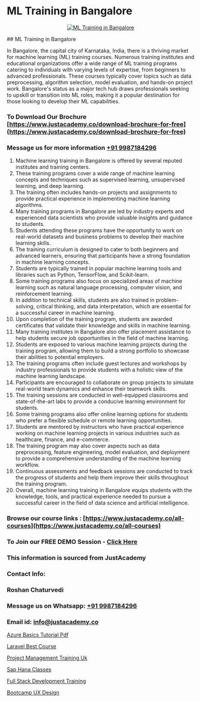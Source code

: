 # ML Training in Bangalore

<p align="center">
  <a href="https://justacademy.co/course-detail/tableau-training">
    <img src="https://justacademy.co/storage2/course_image/1709718933_course_image.webp" alt="ML Training in Bangalore">
  </a>
</p>
## ML Training in Bangalore

In Bangalore, the capital city of Karnataka, India, there is a thriving market for machine learning (ML) training courses. Numerous training institutes and educational organizations offer a wide range of ML training programs catering to individuals with varying levels of expertise, from beginners to advanced professionals. These courses typically cover topics such as data preprocessing, algorithm selection, model evaluation, and hands-on project work. Bangalore's status as a major tech hub draws professionals seeking to upskill or transition into ML roles, making it a popular destination for those looking to develop their ML capabilities.
### To Download Our Brochure [https://www.justacademy.co/download-brochure-for-free](https://www.justacademy.co/download-brochure-for-free)
### Message us for more information [+91 9987184296](https://api.whatsapp.com/send?phone=919987184296)
1) Machine learning training in Bangalore is offered by several reputed institutes and training centers.
2) These training programs cover a wide range of machine learning concepts and techniques such as supervised learning, unsupervised learning, and deep learning.
3) The training often includes hands-on projects and assignments to provide practical experience in implementing machine learning algorithms.
4) Many training programs in Bangalore are led by industry experts and experienced data scientists who provide valuable insights and guidance to students.
5) Students attending these programs have the opportunity to work on real-world datasets and business problems to develop their machine learning skills.
6) The training curriculum is designed to cater to both beginners and advanced learners, ensuring that participants have a strong foundation in machine learning concepts.
7) Students are typically trained in popular machine learning tools and libraries such as Python, TensorFlow, and Scikit-learn.
8) Some training programs also focus on specialized areas of machine learning such as natural language processing, computer vision, and reinforcement learning.
9) In addition to technical skills, students are also trained in problem-solving, critical thinking, and data interpretation, which are essential for a successful career in machine learning.
10) Upon completion of the training program, students are awarded certificates that validate their knowledge and skills in machine learning.
11) Many training institutes in Bangalore also offer placement assistance to help students secure job opportunities in the field of machine learning.
12) Students are exposed to various machine learning projects during the training program, allowing them to build a strong portfolio to showcase their abilities to potential employers.
13) The training programs often include guest lectures and workshops by industry professionals to provide students with a holistic view of the machine learning landscape.
14) Participants are encouraged to collaborate on group projects to simulate real-world team dynamics and enhance their teamwork skills.
15) The training sessions are conducted in well-equipped classrooms and state-of-the-art labs to provide a conducive learning environment for students.
16) Some training programs also offer online learning options for students who prefer a flexible schedule or remote learning opportunities.
17) Students are mentored by instructors who have practical experience working on machine learning projects in various industries such as healthcare, finance, and e-commerce.
18) The training program may also cover aspects such as data preprocessing, feature engineering, model evaluation, and deployment to provide a comprehensive understanding of the machine learning workflow.
19) Continuous assessments and feedback sessions are conducted to track the progress of students and help them improve their skills throughout the training program.
20) Overall, machine learning training in Bangalore equips students with the knowledge, tools, and practical experience needed to pursue a successful career in the field of data science and artificial intelligence.

### Browse our course links : [https://www.justacademy.co/all-courses](https://www.justacademy.co/all-courses) 
### To Join our FREE DEMO Session - [Click Here](https://www.justacademy.co/register-for-course-demo)


### This information is sourced from JustAcademy
### Contact Info:
### Roshan Chaturvedi
### Message us on Whatsapp: [+91 9987184296](https://api.whatsapp.com/send?phone=919987184296)
### Email id: [info@justacademy.co](mailto:info@justacademy.co)
                
[Azure Basics Tutorial Pdf](https://www.linkedin.com/pulse/azure-basics-tutorial-pdf-justacademy-cupertino-lwtqe?trackingId=zESBmuzHqHdIt6TkS0ZW4g%3D%3D&lipi=urn%3Ali%3Apage%3Aorganization_admin_admin_feed_index%3B0f5088f0-e451-4206-ba9c-f99837906015)

[Laravel Best Course](https://www.linkedin.com/pulse/laravel-best-course-justacademy-pune-25quc?trackingId=KmGB5t1sq2cvEXGJaTGm7g%3D%3D&lipi=urn%3Ali%3Apage%3Ad_flagship3_company_admin%3BRZJmynVWQvykIoY%2BYzCMXQ%3D%3D)

[Project Management Training Uk](https://medium.com/@kumarishimmi99/project-management-training-uk-8b8054a66bf3)

[Sap Hana Classes](https://medium.com/@surajvaishnav5015/sap-hana-classes-26131334d59a)

[Full Stack Development Training](https://justacademyin.github.io/justacademy/full-stack-development-training)

[Bootcamp UX Design](https://justacademyin.github.io/justacademy/bootcamp-ux-design)

